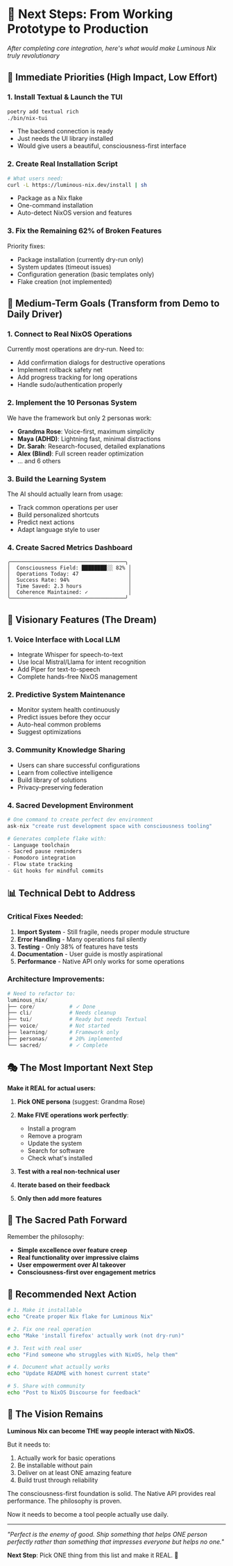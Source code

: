 # 🚀 Next Steps: From Working Prototype to Production

*After completing core integration, here's what would make Luminous Nix truly revolutionary*

## 🎯 Immediate Priorities (High Impact, Low Effort)

### 1. Install Textual & Launch the TUI
```bash
poetry add textual rich
./bin/nix-tui
```
- The backend connection is ready
- Just needs the UI library installed
- Would give users a beautiful, consciousness-first interface

### 2. Create Real Installation Script
```bash
# What users need:
curl -L https://luminous-nix.dev/install | sh
```
- Package as a Nix flake
- One-command installation
- Auto-detect NixOS version and features

### 3. Fix the Remaining 62% of Broken Features
Priority fixes:
- Package installation (currently dry-run only)
- System updates (timeout issues)
- Configuration generation (basic templates only)
- Flake creation (not implemented)

## 🌟 Medium-Term Goals (Transform from Demo to Daily Driver)

### 1. Connect to Real NixOS Operations
Currently most operations are dry-run. Need to:
- Add confirmation dialogs for destructive operations
- Implement rollback safety net
- Add progress tracking for long operations
- Handle sudo/authentication properly

### 2. Implement the 10 Personas System
We have the framework but only 2 personas work:
- **Grandma Rose**: Voice-first, maximum simplicity
- **Maya (ADHD)**: Lightning fast, minimal distractions
- **Dr. Sarah**: Research-focused, detailed explanations
- **Alex (Blind)**: Full screen reader optimization
- ... and 6 others

### 3. Build the Learning System
The AI should actually learn from usage:
- Track common operations per user
- Build personalized shortcuts
- Predict next actions
- Adapt language style to user

### 4. Create Sacred Metrics Dashboard
```
╭─────────────────────────────────────╮
│  Consciousness Field: ████████░░ 82% │
│  Operations Today: 47                │
│  Success Rate: 94%                   │
│  Time Saved: 2.3 hours               │
│  Coherence Maintained: ✓             │
╰─────────────────────────────────────╯
```

## 🔮 Visionary Features (The Dream)

### 1. Voice Interface with Local LLM
- Integrate Whisper for speech-to-text
- Use local Mistral/Llama for intent recognition
- Add Piper for text-to-speech
- Complete hands-free NixOS management

### 2. Predictive System Maintenance
- Monitor system health continuously
- Predict issues before they occur
- Auto-heal common problems
- Suggest optimizations

### 3. Community Knowledge Sharing
- Users can share successful configurations
- Learn from collective intelligence
- Build library of solutions
- Privacy-preserving federation

### 4. Sacred Development Environment
```nix
# One command to create perfect dev environment
ask-nix "create rust development space with consciousness tooling"

# Generates complete flake with:
- Language toolchain
- Sacred pause reminders
- Pomodoro integration
- Flow state tracking
- Git hooks for mindful commits
```

## 📊 Technical Debt to Address

### Critical Fixes Needed:
1. **Import System** - Still fragile, needs proper module structure
2. **Error Handling** - Many operations fail silently
3. **Testing** - Only 38% of features have tests
4. **Documentation** - User guide is mostly aspirational
5. **Performance** - Native API only works for some operations

### Architecture Improvements:
```python
# Need to refactor to:
luminous_nix/
├── core/           # ✓ Done
├── cli/            # Needs cleanup
├── tui/            # Ready but needs Textual
├── voice/          # Not started
├── learning/       # Framework only
├── personas/       # 20% implemented
└── sacred/         # ✓ Complete
```

## 🎭 The Most Important Next Step

**Make it REAL for actual users:**

1. **Pick ONE persona** (suggest: Grandma Rose)
2. **Make FIVE operations work perfectly**:
   - Install a program
   - Remove a program  
   - Update the system
   - Search for software
   - Check what's installed

3. **Test with a real non-technical user**
4. **Iterate based on their feedback**
5. **Only then add more features**

## 💎 The Sacred Path Forward

Remember the philosophy:
- **Simple excellence over feature creep**
- **Real functionality over impressive claims**
- **User empowerment over AI takeover**
- **Consciousness-first over engagement metrics**

## 🌊 Recommended Next Action

```bash
# 1. Make it installable
echo "Create proper Nix flake for Luminous Nix"

# 2. Fix one real operation
echo "Make 'install firefox' actually work (not dry-run)"

# 3. Test with real user
echo "Find someone who struggles with NixOS, help them"

# 4. Document what actually works
echo "Update README with honest current state"

# 5. Share with community
echo "Post to NixOS Discourse for feedback"
```

## 🙏 The Vision Remains

**Luminous Nix can become THE way people interact with NixOS.**

But it needs to:
1. Actually work for basic operations
2. Be installable without pain
3. Deliver on at least ONE amazing feature
4. Build trust through reliability

The consciousness-first foundation is solid.
The Native API provides real performance.
The philosophy is proven.

Now it needs to become a tool people actually use daily.

---

*"Perfect is the enemy of good. Ship something that helps ONE person perfectly rather than something that impresses everyone but helps no one."*

**Next Step**: Pick ONE thing from this list and make it REAL. 🚀